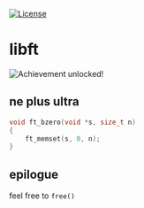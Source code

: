 [![License](https://img.shields.io/badge/License-WTFPL-gray.svg)](https://github.com/bjnw/libft/blob/master/LICENSE)
# libft

![Achievement unlocked!](https://user-images.githubusercontent.com/8770733/78032772-30c47680-736e-11ea-87a3-91d71b92485e.png)

## ne plus ultra
```c
void ft_bzero(void *s, size_t n)
{
    ft_memset(s, 0, n);
}
```
## epilogue
feel free to `free()`

